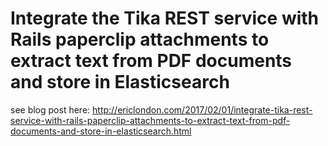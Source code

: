 # Integrate the Tika REST service with Rails paperclip attachments to extract text from PDF documents and store in Elasticsearch

see blog post here: http://ericlondon.com/2017/02/01/integrate-tika-rest-service-with-rails-paperclip-attachments-to-extract-text-from-pdf-documents-and-store-in-elasticsearch.html
